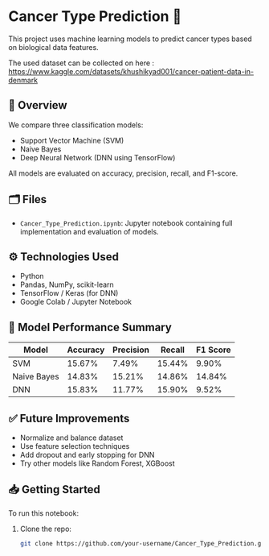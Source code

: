 # Cancer Type Prediction 🧬

This project uses machine learning models to predict cancer types based on biological data features.

The used dataset can be collected on here : https://www.kaggle.com/datasets/khushikyad001/cancer-patient-data-in-denmark

## 📌 Overview

We compare three classification models:
- Support Vector Machine (SVM)
- Naive Bayes
- Deep Neural Network (DNN using TensorFlow)

All models are evaluated on accuracy, precision, recall, and F1-score.

## 🗂️ Files

- `Cancer_Type_Prediction.ipynb`: Jupyter notebook containing full implementation and evaluation of models.

## ⚙️ Technologies Used

- Python
- Pandas, NumPy, scikit-learn
- TensorFlow / Keras (for DNN)
- Google Colab / Jupyter Notebook

## 🧪 Model Performance Summary

| Model       | Accuracy | Precision | Recall | F1 Score |
|-------------|----------|-----------|--------|----------|
| SVM         | 15.67%   | 7.49%     | 15.44% | 9.90%    |
| Naive Bayes | 14.83%   | 15.21%    | 14.86% | 14.84%   |
| DNN         | 15.83%   | 11.77%    | 15.90% | 9.52%    |

## ✅ Future Improvements

- Normalize and balance dataset
- Use feature selection techniques
- Add dropout and early stopping for DNN
- Try other models like Random Forest, XGBoost

## 📥 Getting Started

To run this notebook:

1. Clone the repo:
   ```bash
   git clone https://github.com/your-username/Cancer_Type_Prediction.git
